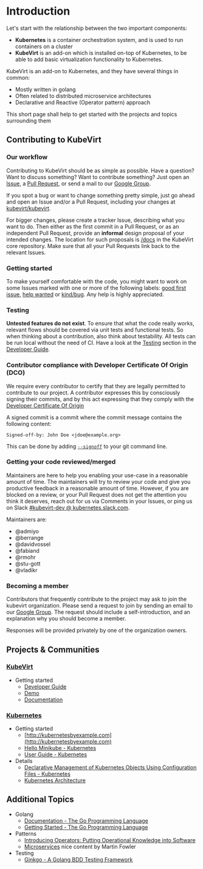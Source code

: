 # Introduction

Let's start with the relationship between the two important components:

* **Kubernetes** is a container orchestration system, and is used to run
  containers on a cluster
* **KubeVirt** is an add-on which is installed on-top of Kubernetes, to be able
  to add basic virtualization functionality to Kubernetes.

KubeVirt is an add-on to Kubernetes, and they have several things in
common:

* Mostly written in golang
* Often related to distributed microservice architectures
* Declarative and Reactive (Operator pattern) approach

This short page shall help to get started with the projects and topics
surrounding them


## Contributing to KubeVirt

### Our workflow

Contributing to KubeVirt should be as simple as possible. Have a question? Want
to discuss something? Want to contribute something? Just open an
[Issue](https://github.com/kubevirt/kubevirt/issues), a [Pull
Request](https://github.com/kubevirt/kubevirt/pulls), or send a mail to our
[Google Group](https://groups.google.com/forum/#!forum/kubevirt-dev).

If you spot a bug or want to change something pretty simple, just go
ahead and open an Issue and/or a Pull Request, including your changes
at [kubevirt/kubevirt](https://github.com/kubevirt/kubevirt).

For bigger changes, please create a tracker Issue, describing what you want to
do. Then either as the first commit in a Pull Request, or as an independent
Pull Request, provide an **informal** design proposal of your intended changes.
The location for such proposals is
[/docs](docs/) in the KubeVirt
core repository. Make sure that all your Pull Requests link back to the
relevant Issues.

### Getting started

To make yourself comfortable with the code, you might want to work on some
Issues marked with one or more of the following labels:
[good first issue](https://github.com/kubevirt/kubevirt/labels/good%20first%20issue),
[help wanted](https://github.com/kubevirt/kubevirt/labels/help%20wanted)
or [kind/bug](https://github.com/kubevirt/kubevirt/labels/kind%2Fbug).
Any help is highly appreciated.

### Testing

**Untested features do not exist**. To ensure that what the code really works,
relevant flows should be covered via unit tests and functional tests. So when
thinking about a contribution, also think about testability. All tests can be
run local without the need of CI. Have a look at the
[Testing](docs/getting-started.md#testing)
section in the [Developer Guide](docs/getting-started.md).

### Contributor compliance with Developer Certificate Of Origin (DCO)

We require every contributor to certify that they are legally permitted to contribute to our project.
A contributor expresses this by consciously signing their commits, and by this act expressing that
they comply with the [Developer Certificate Of Origin](https://developercertificate.org/)

A signed commit is a commit where the commit message contains the following content:

```
Signed-off-by: John Doe <jdoe@example.org>
```

This can be done by adding [`--signoff`](https://git-scm.com/docs/git-commit#Documentation/git-commit.txt---signoff) to your git command line.

### Getting your code reviewed/merged

Maintainers are here to help you enabling your use-case in a reasonable amount
of time. The maintainers will try to review your code and give you productive
feedback in a reasonable amount of time. However, if you are blocked on a
review, or your Pull Request does not get the attention you think it deserves,
reach out for us via Comments in your Issues, or ping us on Slack
[#kubevirt-dev @ kubernetes.slack.com](https://kubernetes.slack.com/?redir=%2Farchives%2FC0163DT0R8X).

Maintainers are:

 * @admiyo
 * @berrange
 * @davidvossel
 * @fabiand
 * @rmohr
 * @stu-gott
 * @vladikr

### Becoming a member

Contributors that frequently contribute to the project may ask to join the
kubevirt organization.
Please send a request to join by sending an email to our
[Google Group](https://groups.google.com/forum/#!forum/kubevirt-dev).
The request should include a self-introduction, and an explanation why you
should become a member.

Responses will be provided privately by one of the organization owners.

## Projects & Communities

### [KubeVirt](https://github.com/kubevirt/)

* Getting started
  * [Developer Guide](docs/getting-started.md)
  * [Demo](https://github.com/kubevirt/demo)
  * [Documentation](docs/)

### [Kubernetes](http://kubernetes.io/)

* Getting started
  * [http://kubernetesbyexample.com](http://kubernetesbyexample.com)
  * [Hello Minikube - Kubernetes](https://kubernetes.io/docs/tutorials/stateless-application/hello-minikube/)
  * [User Guide - Kubernetes](https://kubernetes.io/docs/user-guide/)
* Details
  * [Declarative Management of Kubernetes Objects Using Configuration Files - Kubernetes](https://kubernetes.io/docs/concepts/tools/kubectl/object-management-using-declarative-config/)
  * [Kubernetes Architecture](https://github.com/kubernetes/community/blob/master/contributors/design-proposals/architecture/architecture.md)

## Additional Topics

* Golang
  * [Documentation - The Go Programming Language](https://golang.org/doc/)
  * [Getting Started - The Go Programming Language](https://golang.org/doc/install)
* Patterns
  * [Introducing Operators: Putting Operational Knowledge into Software](https://coreos.com/blog/introducing-operators.html)
  * [Microservices](https://martinfowler.com/articles/microservices.html) nice
    content by Martin Fowler
* Testing
  * [Ginkgo - A Golang BDD Testing Framework](https://onsi.github.io/ginkgo/)
